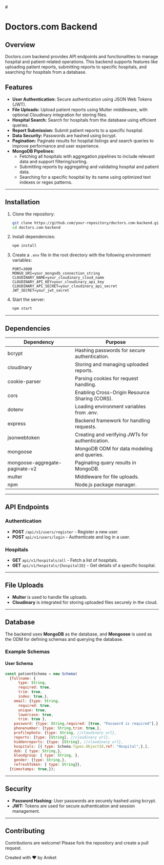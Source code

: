 #<h1> Doctors.com Backend </h1>

## Overview
Doctors.com backend provides API endpoints and functionalities to manage hospital and patient-related operations. This backend supports features like uploading patient reports, submitting reports to specific hospitals, and searching for hospitals from a database.

## Features
- **User Authentication:** Secure authentication using JSON Web Tokens (JWT).
- **File Uploads:** Upload patient reports using Multer middleware, with optional Cloudinary integration for storing files.
- **Hospital Search:** Search for hospitals from the database using efficient queries.
- **Report Submission:** Submit patient reports to a specific hospital.
- **Data Security:** Passwords are hashed using bcrypt.
- **Pagination:** Paginate results for hospital listings and search queries to improve performance and user experience.
- **MongoDB Pipelines:**
  - Fetching all hospitals with aggregation pipelines to include relevant data and support filtering/sorting.
  - Submitting reports by aggregating and validating hospital and patient data.
  - Searching for a specific hospital by its name using optimized text indexes or regex patterns.

---

## Installation

1. Clone the repository:
   ```bash
   git clone https://github.com/your-repository/doctors.com-backend.git
   cd doctors.com-backend
   ```

2. Install dependencies:
   ```bash
   npm install
   ```

3. Create a `.env` file in the root directory with the following environment variables:
   ```env
   PORT=3000
   MONGO_URI=your_mongodb_connection_string
   CLOUDINARY_NAME=your_cloudinary_cloud_name
   CLOUDINARY_API_KEY=your_cloudinary_api_key
   CLOUDINARY_API_SECRET=your_cloudinary_api_secret
   JWT_SECRET=your_jwt_secret
   ```

4. Start the server:
   ```bash
   npm start
   ```

---

## Dependencies

<table class="table-auto border-collapse border border-gray-300 w-full">
  <thead>
    <tr>
      <th class="border border-gray-300 px-4 py-2 text-left">Dependency</th>
      <th class="border border-gray-300 px-4 py-2 text-left">Purpose</th>
    </tr>
  </thead>
  <tbody>
    <tr>
      <td class="border border-gray-300 px-4 py-2">bcrypt</td>
      <td class="border border-gray-300 px-4 py-2">Hashing passwords for secure authentication.</td>
    </tr>
    <tr>
      <td class="border border-gray-300 px-4 py-2">cloudinary</td>
      <td class="border border-gray-300 px-4 py-2">Storing and managing uploaded reports.</td>
    </tr>
    <tr>
      <td class="border border-gray-300 px-4 py-2">cookie-parser</td>
      <td class="border border-gray-300 px-4 py-2">Parsing cookies for request handling.</td>
    </tr>
    <tr>
      <td class="border border-gray-300 px-4 py-2">cors</td>
      <td class="border border-gray-300 px-4 py-2">Enabling Cross-Origin Resource Sharing (CORS).</td>
    </tr>
    <tr>
      <td class="border border-gray-300 px-4 py-2">dotenv</td>
      <td class="border border-gray-300 px-4 py-2">Loading environment variables from .env.</td>
    </tr>
    <tr>
      <td class="border border-gray-300 px-4 py-2">express</td>
      <td class="border border-gray-300 px-4 py-2">Backend framework for handling requests.</td>
    </tr>
    <tr>
      <td class="border border-gray-300 px-4 py-2">jsonwebtoken</td>
      <td class="border border-gray-300 px-4 py-2">Creating and verifying JWTs for authentication.</td>
    </tr>
    <tr>
      <td class="border border-gray-300 px-4 py-2">mongoose</td>
      <td class="border border-gray-300 px-4 py-2">MongoDB ODM for data modeling and queries.</td>
    </tr>
    <tr>
      <td class="border border-gray-300 px-4 py-2">mongoose-aggregate-paginate-v2</td>
      <td class="border border-gray-300 px-4 py-2">Paginating query results in MongoDB.</td>
    </tr>
    <tr>
      <td class="border border-gray-300 px-4 py-2">multer</td>
      <td class="border border-gray-300 px-4 py-2">Middleware for file uploads.</td>
    </tr>
    <tr>
      <td class="border border-gray-300 px-4 py-2">npm</td>
      <td class="border border-gray-300 px-4 py-2">Node.js package manager.</td>
    </tr>
  </tbody>
</table>


---

## API Endpoints

### Authentication
- **POST** `/api/v1/users/register` - Register a new user.
- **POST** `api/v1/users/login` - Authenticate and log in a user.

### Hospitals
- **GET** `api/v1/hospitals/all` - Fetch a list of hospitals.
- **GET** `api/v1/hospitals/{hospitalID}` - Get details of a specific hospital.
---

## File Uploads
- **Multer** is used to handle file uploads.
- **Cloudinary** is integrated for storing uploaded files securely in the cloud.

---

## Database
The backend uses **MongoDB** as the database, and **Mongoose** is used as the ODM for defining schemas and querying the database.

### Example Schemas
#### User Schema
```javascript
const patientSchema = new Schema(
  {fullname: {
      type: String,
      required: true,
      trim: true,
      index: true,},
    email: {type: String,
      required: true,
      unique: true,
      lowercase: true,
      trim: true },
    password: {type: String,required: [true, "Password is required"],},
    phonenumber: {type: String,trim: true,},
    profilephoto: {type: String, //cloudinary url},
    reports: {type: [String], //cloudinary url},
    hiddenreports: {type: [String], //cloudinary url},
    hospitals: [{ type: Schema.Types.ObjectId,ref: "Hospital",},],
    dob: { type: String,},
    bloodgroup: { type: String, },
    gender: {type: String,},
    refreshToken: { type: String}},
  {timestamps: true,});
```



---

## Security
- **Password Hashing:** User passwords are securely hashed using bcrypt.
- **JWT:** Tokens are used for secure authentication and session management.

---


## Contributing
Contributions are welcome! Please fork the repository and create a pull request.

Created with ❤️ by Aniket

